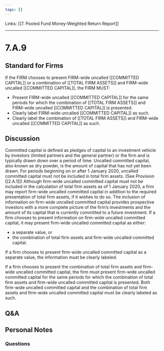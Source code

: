 ```yaml
---
tags: []
---
```

Links: [[7. Pooled Fund Money-Weighted Return Report]]
___
# 7.A.9
## Standard for Firms
If the FIRM chooses to present FIRM-wide uncalled [[COMMITTED CAPITAL]] or a combination of [[TOTAL FIRM ASSETS]] and FIRM-wide uncalled [[COMMITTED CAPITAL]], the FIRM MUST:
- Present FIRM-wide uncalled [[COMMITTED CAPITAL]] for the same periods for which the combination of [[TOTAL FIRM ASSETS]] and FIRM-wide uncalled [[COMMITTED CAPITAL]] is presented.
- Clearly label FIRM-wide uncalled [[COMMITTED CAPITAL]] as such.
- Clearly label the combination of [[TOTAL FIRM ASSETS]] and FIRM-wide uncalled [[COMMITTED CAPITAL]] as such.
## Discussion
Committed capital is defined as pledges of capital to an investment vehicle by investors (limited partners and the general partner) or the firm and is typically drawn down over a period of time. Uncalled committed capital, also known as dry powder, is the amount of capital that has not yet been drawn. For periods beginning on or after 1 January 2020, uncalled committed capital must not be included in total firm assets. (See Provision [[2.A.1]]) Although firm-wide uncalled committed capital must not be included in the calculation of total firm assets as of 1 January 2020, a firm may report firm-wide uncalled committed capital in addition to the required presentation of total firm assets, if it wishes to do so. The inclusion of information on firm-wide uncalled committed capital provides prospective investors with a more complete picture of the firm’s investments and the amount of its capital that is currently committed to a future investment. If a firm chooses to present information on firm-wide uncalled committed capital, it may present firm-wide uncalled committed capital as either:
- a separate value, or
- the combination of total firm assets and firm-wide uncalled committed capital.

If a firm chooses to present firm-wide uncalled committed capital as a separate value, the information must be clearly labeled.

If a firm chooses to present the combination of total firm assets and firm-wide uncalled committed capital, the firm must present firm-wide uncalled committed capital for the same periods for which the combination of total firm assets and firm-wide uncalled committed capital is presented. Both firm-wide uncalled committed capital and the combination of total firm assets and firm-wide uncalled committed capital must be clearly labeled as such.
## Q&A

## Personal Notes

### Questions